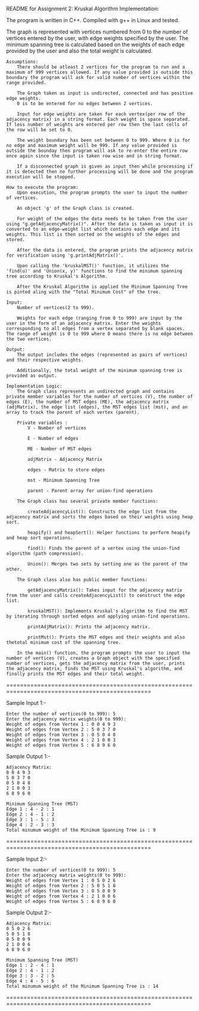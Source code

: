 README for Assignment 2: Kruskal Algorithm Implementation:

The program is written in C++. Compiled with g++ in Linux and tested.

The graph is represented with vertices numbered from 0 to the number of vertices entered by the user, with edge weights specified by the user.
The minimum spanning tree is calculated based on the weights of each edge provided by the user and also the total weight is calculated.

    Assumptions:
        There should be atleast 2 vertices for the program to run and a maximum of 999 vertices allowed. If any value provided is outside this boundary the program will ask for valid number of vertices within the range provided.

        The Graph taken as input is undirected, connected and has positive edge weights.
        0 is to be entered for no edges between 2 vertices.

        Input for edge weights are taken for each vertex(per row of the adjacency matrix) in a string format. Each weight is space separated. If less number of weights are entered per row then the last cells of the row will be set to 0.

        The weight boundary has been set between 0 to 999. Where 0 is for no edge and maximum weight will be 999. If any value provided is outside the bounday then program will ask to re-enter the entire row once again since the input is taken row wise and in string format.

        If a disconnected graph is given as input then while processing if it is detected then no further processing will be done and the program execution will be stopped.

    How to execute the program:
    	Upon execution, the program prompts the user to input the number of vertices.

        An object 'g' of the Graph class is created.

        For weight of the edges the data needs to be taken from the user using "g.getAdjacencyMatrix()". After the data is taken as input it is converted to an edge-weight list which contains each edge and its weights. This list is then sorted on the weights of the edges and stored.

        After the data is entered, the program prints the adjacency matrix for verification using 'g.printAdjMatrix()'.

        Upon calling the 'kruskalMST()' function, it utilizes the 'find(u)' and 'Union(x, y)' functions to find the minimum spanning tree according to Kruskal's Algorithm.

        After the Kruskal Algorithm is applied the Minimum Spanning Tree is pinted aling with the "Total Minimum Cost" of the tree.

    Input:
        Number of vertices(2 to 999).

        Weights for each edge (ranging from 0 to 999) are input by the user in the form of an adjacency matrix. Enter the weights corresponding to all edges from a vertex separated by blank spaces. The range of weight is 0 to 999 where 0 means there is no edge between the two vertices.

    Output:
        The output includes the edges (represented as pairs of vertices) and their respective weights.

        Additionally, the total weight of the minimum spanning tree is provided as output.

    Implementation Logic:
        The Graph class represents an undirected graph and contains private member variables for the number of vertices (V), the number of edges (E), the number of MST edges (ME), the adjacency matrix (adjMatrix), the edge list (edges), the MST edges list (mst), and an array to track the parent of each vertex (parent).

        Private variables :
            V - Number of vertices
            
            E - Number of edges
            
            ME - Number of MST edges
            
            adjMatrix - Adjacency Matrix
            
            edges - Matrix to store edges
            
            mst - Minimum Spanning Tree
            
            parent - Parent array for union-find operations  

        The Graph class has several private member functions:

            createAdjacencyList(): Constructs the edge list from the adjacency matrix and sorts the edges based on their weights using heap sort.

            heapify() and heapSort(): Helper functions to perform heapify and heap sort operations.

            find(): Finds the parent of a vertex using the union-find algorithm (path compression).

            Union(): Merges two sets by setting one as the parent of the other.

        The Graph class also has public member functions:

            getAdjacencyMatrix(): Takes input for the adjacency matrix from the user and calls createAdjacencyList() to construct the edge list.

            kruskalMST(): Implements Kruskal's algorithm to find the MST by iterating through sorted edges and applying union-find operations.

            printAdjMatrix(): Prints the adjacency matrix.

            printMst(): Prints the MST edges and their weights and also thetotal minimum cost of the spanning tree.

        In the main() function, the program prompts the user to input the number of vertices (V), creates a Graph object with the specified number of vertices, gets the adjacency matrix from the user, prints the adjacency matrix, finds the MST using Kruskal's algorithm, and finally prints the MST edges and their total weight.

================================================================================================

Sample Input 1:-

    Enter the number of vertices(0 to 999): 5
    Enter the adjacency matrix weights(0 to 999):
    Weight of edges from Vertex 1 : 0 0 4 9 3 
    Weight of edges from Vertex 2 : 5 0 3 7 0
    Weight of edges from Vertex 3 : 0 5 0 4 8
    Weight of edges from Vertex 4 : 2 1 0 0 3
    Weight of edges from Vertex 5 : 6 8 9 6 0

Sample Output 1:-

    Adjacency Matrix:
    0 0 4 9 3 
    5 0 3 7 0 
    0 5 0 4 8 
    2 1 0 0 3 
    6 8 9 6 0 
	
    Minimum Spanning Tree (MST)
    Edge 1 : 4 - 2 : 1
    Edge 2 : 4 - 1 : 2
    Edge 3 : 1 - 5 : 3
    Edge 4 : 2 - 3 : 3
    Total minumum weight of the Minimum Spanning Tree is : 9

================================================================================================

Sample Input 2:-

    Enter the number of vertices(0 to 999): 5
    Enter the adjacency matrix weights(0 to 999):
    Weight of edges from Vertex 1 : 0 5 0 2 6
    Weight of edges from Vertex 2 : 5 0 5 1 8 
    Weight of edges from Vertex 3 : 0 5 0 0 9
    Weight of edges from Vertex 4 : 2 1 0 0 6
    Weight of edges from Vertex 5 : 6 8 9 6 0 

Sample Output 2:-

    Adjacency Matrix:
    0 5 0 2 6 
    5 0 5 1 8 
    0 5 0 0 9 
    2 1 0 0 6 
    6 8 9 6 0
    
    Minimum Spanning Tree (MST)
    Edge 1 : 2 - 4 : 1
    Edge 2 : 4 - 1 : 2
    Edge 3 : 3 - 2 : 5
    Edge 4 : 4 - 5 : 6
    Total minumum weight of the Minimum Spanning Tree is : 14

================================================================================================
